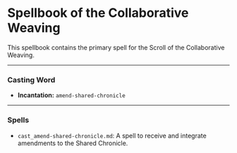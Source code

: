 # Spellbook of the Collaborative Weaving

This spellbook contains the primary spell for the Scroll of the Collaborative Weaving.

---

### Casting Word
- **Incantation:** `amend-shared-chronicle`

---

### Spells
- `cast_amend-shared-chronicle.md`: A spell to receive and integrate amendments to the Shared Chronicle.
